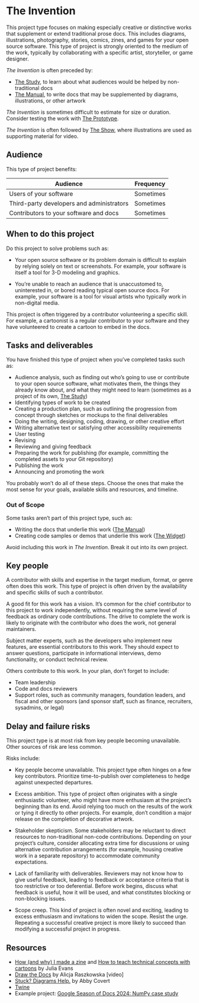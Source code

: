 # The Invention

This project type focuses on making especially creative or distinctive works that supplement or extend traditional prose docs.
This includes diagrams, illustrations, photography, stories, comics, zines, and games for your open source software.
This type of project is strongly oriented to the medium of the work, typically by collaborating with a specific artist, storyteller, or game designer.

_The Invention_ is often preceded by:

- [The Study](./study.md), to learn about what audiences would be helped by non-traditional docs
- [The Manual](./manual.md), to write docs that may be supplemented by diagrams, illustrations, or other artwork

_The Invention_ is sometimes difficult to estimate for size or duration.
Consider testing the work with [The Prototype](./prototype.md).

_The Invention_ is often followed by [The Show](./show.md), where illustrations are used as supporting material for video.

## Audience

This type of project benefits:

<table>
  <thead>
    <tr>
      <th>Audience</th>
      <th>Frequency</th>
    </tr>
  </thead>
  <tbody>
    <tr>
      <td>Users of your software</td>
      <td>Sometimes</td>
    </tr>
    <tr>
      <td>Third-party developers and administrators</td>
      <td>Sometimes</td>
    </tr>
    <tr>
      <td>Contributors to your software and docs</td>
      <td>Sometimes</td>
    </tr>
  </tbody>
</table>

## When to do this project

Do this project to solve problems such as:

- Your open source software or its problem domain is difficult to explain by relying solely on text or screenshots.
  For example, your software is itself a tool for 3-D modeling and graphics.

- You’re unable to reach an audience that is unaccustomed to, uninterested in, or bored reading typical open source docs.
  For example, your software is a tool for visual artists who typically work in non-digital media.

This project is often triggered by a contributor volunteering a specific skill.
For example, a cartoonist is a regular contributor to your software and they have volunteered to create a cartoon to embed in the docs.

## Tasks and deliverables

You have finished this type of project when you’ve completed tasks such as:

- Audience analysis, such as finding out who’s going to use or contribute to your open source software, what motivates them, the things they already know about, and what they might need to learn (sometimes as a project of its own, [The Study](./study.md))
- Identifying types of work to be created
- Creating a production plan, such as outlining the progression from concept through sketches or mockups to the final deliverables
- Doing the writing, designing, coding, drawing, or other creative effort
- Writing alternative text or satisfying other accessibility requirements
- User testing
- Revising
- Reviewing and giving feedback
- Preparing the work for publishing (for example, committing the completed assets to your Git repository)
- Publishing the work
- Announcing and promoting the work

You probably won’t do all of these steps.
Choose the ones that make the most sense for your goals, available skills and resources, and timeline.

### Out of Scope

Some tasks aren’t part of this project type, such as:

- Writing the docs that underlie this work ([The Manual](./manual.md))
- Creating code samples or demos that underlie this work ([The Widget](./widget.md))

Avoid including this work in _The Invention_.
Break it out into its own project.

## Key people

A contributor with skills and expertise in the target medium, format, or genre often does this work.
This type of project is often driven by the availability and specific skills of such a contributor.

A good fit for this work has a vision.
It’s common for the chief contributor to this project to work independently, without requiring the same level of feedback as ordinary code contributions.
The drive to complete the work is likely to originate with the contributor who does the work, not general maintainers.

Subject matter experts, such as the developers who implement new features, are essential contributors to this work.
They should expect to answer questions, participate in informational interviews, demo functionality, or conduct technical review.

Others contribute to this work. In your plan, don’t forget to include:

- Team leadership
- Code and docs reviewers
- Support roles, such as community managers, foundation leaders, and fiscal and other sponsors (and sponsor staff, such as finance, recruiters, sysadmins, or legal)

## Delay and failure risks

This project type is at most risk from key people becoming unavailable.
Other sources of risk are less common.

Risks include:

- Key people become unavailable.
  This project type often hinges on a few key contributors.
  Prioritize time-to-publish over completeness to hedge against unexpected departures.

- Excess ambition.
  This type of project often originates with a single enthusiastic volunteer, who might have more enthusiasm at the project’s beginning than its end.
  Avoid relying too much on the results of the work or tying it directly to other projects.
  For example, don’t condition a major release on the completion of decorative artwork.

- Stakeholder skepticism.
  Some stakeholders may be reluctant to direct resources to non-traditional non-code contributions.
  Depending on your project’s culture, consider allocating extra time for discussions or using alternative contribution arrangements (for example, housing creative work in a separate repository) to accommodate community expectations.

- Lack of familiarity with deliverables.
  Reviewers may not know how to give useful feedback, leading to feedback or acceptance criteria that is too restrictive or too deferential.
  Before work begins, discuss what feedback is useful, how it will be used, and what constitutes blocking or non-blocking issues.

- Scope creep.
  This kind of project is often novel and exciting, leading to excess enthusiasm and invitations to widen the scope.
  Resist the urge.
  Repeating a successful creative project is more likely to succeed than modifying a successful project in progress.

## Resources

- [How (and why) I made a zine](https://jvns.ca/blog/2016/08/29/how-i-made-a-zine/) and [How to teach technical concepts with cartoons](https://jvns.ca/teach-tech-with-cartoons/) by Julia Evans
- [Draw the Docs](https://www.writethedocs.org/videos/portland/2019/draw-the-docs-alicja-raszkowska/) by Alicja Raszkowska \[video\]
- [Stuck? Diagrams Help.](https://abbycovert.com/stuck/) by Abby Covert
- [Twine](https://twinery.org/)
- Example project: [Google Season of Docs 2024: NumPy case study](https://github.com/numpy/numpy/wiki/Google-Season-of-Docs-2024:-NumPy-case-study)
